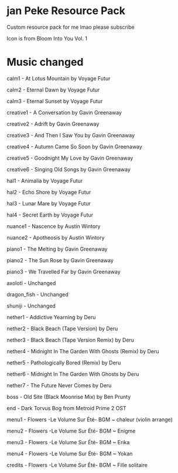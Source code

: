 # jan Peke Resource Pack
 Custom resource pack for me lmao please subscribe
 
 Icon is from Bloom Into You Vol. 1

# Music changed
 calm1 - At Lotus Mountain by Voyage Futur
 
 calm2 - Eternal Dawn by Voyage Futur
 
 calm3 - Eternal Sunset by Voyage Futur
 
 creative1 - A Conversation by Gavin Greenaway
 
 creative2 - Adrift by Gavin Greenaway
 
 creative3 - And Then I Saw You by Gavin Greenaway
 
 creative4 - Autumn Came So Soon by Gavin Greenaway
 
 creative5 - Goodnight My Love by Gavin Greenaway
 
 creative6 - Singing Old Songs by Gavin Greenaway
 
 hal1 - Animalia by Voyage Futur
 
 hal2 - Echo Shore by Voyage Futur
 
 hal3 - Lunar Mare by Voyage Futur
 
 hal4 - Secret Earth by Voyage Futur
 
 nuance1 - Nascence by Austin Wintory
 
 nuance2 - Apotheosis by Austin Wintory
 
 piano1 - The Melting by Gavin Greenaway
 
 piano2 - The Sun Rose by Gavin Greenaway
 
 piano3 - We Travelled Far by Gavin Greenaway
 
 

 axolotl - Unchanged
 
 dragon_fish - Unchanged
 
 shuniji - Unchanged
 
 

 nether1 - Addictive Yearning by Deru
 
 nether2 - Black Beach (Tape Version) by Deru
 
 nether3 - Black Beach (Tape Version Remix) by Deru
 
 nether4 - Midnight In The Garden With Ghosts (Remix) by Deru
 
 nether5 - Pathologically Bored (Remix) by Deru
 
 nether6 - Midnight In The Garden With Ghosts by Deru
 
 nether7 - The Future Never Comes by Deru
 
 

 boss - Old Site (Black Moonrise Mix) by Ben Prunty
 
 end - Dark Torvus Bog from Metroid Prime 2 OST



 menu1 - Flowers -Le Volume Sur Été- BGM ~ chaleur (violin arrange)
 
 menu2 - Flowers -Le Volume Sur Été- BGM ~ Enigme
 
 menu3 - Flowers -Le Volume Sur Été- BGM ~ Erika
 
 menu4 - Flowers -Le Volume Sur Été- BGM ~ Yokan
 
 credits - Flowers -Le Volume Sur Été- BGM ~ Fille solitaire
